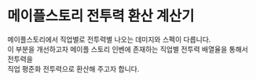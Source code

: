 # 메이플스토리 전투력 환산 계산기

메이플스토리에서 직업별로 전투력별 나오는 데미지와 스펙이 다릅니다. 
</br> 이 부분을 개선하고자 메이플 스토리 인벤에 존재하는 직업별 전투력 배열율을 통해서 전투력을 </br>
직업 평준화 전투력으로 환산해 주고자 합니다.
